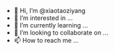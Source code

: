 - 👋 Hi, I’m @xiaotaoziyang
- 👀 I’m interested in ...
- 🌱 I’m currently learning ...
- 💞️ I’m looking to collaborate on ...
- 📫 How to reach me ...

<!---
xiaotaoziyang/xiaotaoziyang is a ✨ special ✨ repository because its `README.md` (this file) appears on your GitHub profile.
You can click the Preview link to take a look at your changes.
--->
